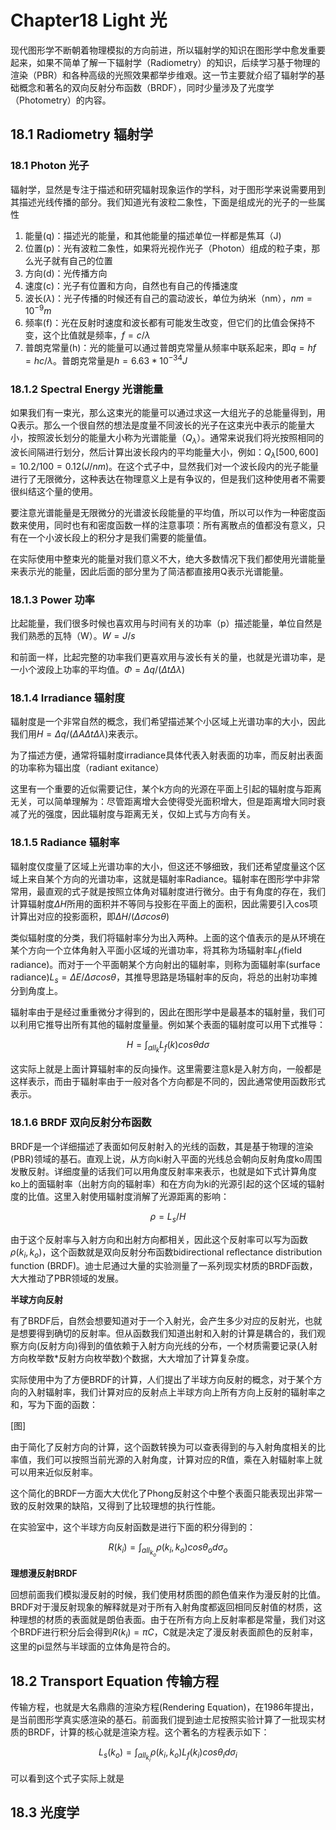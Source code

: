 # Chapter18 Light 光

现代图形学不断朝着物理模拟的方向前进，所以辐射学的知识在图形学中愈发重要起来，如果不简单了解一下辐射学（Radiometry）的知识，后续学习基于物理的渲染（PBR）和各种高级的光照效果都举步维艰。这一节主要就介绍了辐射学的基础概念和著名的双向反射分布函数（BRDF），同时少量涉及了光度学（Photometry）的内容。

## 18.1 Radiometry 辐射学

### 18.1 Photon 光子

辐射学，显然是专注于描述和研究辐射现象运作的学科，对于图形学来说需要用到其描述光线传播的部分。我们知道光有波粒二象性，下面是组成光的光子的一些属性

1. 能量(q)：描述光的能量，和其他能量的描述单位一样都是焦耳（J)
3. 位置(p)：光有波粒二象性，如果将光视作光子（Photon）组成的粒子束，那么光子就有自己的位置
4. 方向(d)：光传播方向
5. 速度(c)：光子有位置和方向，自然也有自己的传播速度
6. 波长($\lambda$)：光子传播的时候还有自己的震动波长，单位为纳米（nm），$nm=10^{-9}m$
7. 频率(f)：光在反射时速度和波长都有可能发生改变，但它们的比值会保持不变，这个比值就是频率，$f=c/{\lambda}$
8. 普朗克常量(h)：光的能量可以通过普朗克常量从频率中联系起来，即$q=hf=hc/{\lambda}$。普朗克常量是$h=6.63*{10^{-34}}J$

### 18.1.2 Spectral Energy 光谱能量

如果我们有一束光，那么这束光的能量可以通过求这一大组光子的总能量得到，用Q表示。那么一个很自然的想法是度量不同波长的光子在这束光中表示的能量大小，按照波长划分的能量大小称为光谱能量（$Q_{\lambda}$）。通常来说我们将光按照相同的波长间隔进行划分，然后计算出波长段内的平均能量大小，例如：$Q_{\lambda}[500,600]=10.2/100=0.12(J/nm)$。在这个式子中，显然我们对一个波长段内的光子能量进行了无限微分，这种表达在物理意义上是有争议的，但是我们这种使用者不需要很纠结这个量的使用。

要注意光谱能量是无限微分的光谱波长段能量的平均值，所以可以作为一种密度函数来使用，同时也有和密度函数一样的注意事项：所有离散点的值都没有意义，只有在一个小波长段上的积分才是我们需要的能量值。

在实际使用中整束光的能量对我们意义不大，绝大多数情况下我们都使用光谱能量来表示光的能量，因此后面的部分里为了简洁都直接用Q表示光谱能量。

### 18.1.3 Power 功率

比起能量，我们很多时候也喜欢用与时间有关的功率（p）描述能量，单位自然是我们熟悉的瓦特（W）。$W=J/s$

和前面一样，比起完整的功率我们更喜欢用与波长有关的量，也就是光谱功率，是一小个波段上功率的平均值。$\Phi=\Delta q/(\Delta t \Delta \lambda)$

### 18.1.4 Irradiance 辐射度

辐射度是一个非常自然的概念，我们希望描述某个小区域上光谱功率的大小，因此我们用$H=\Delta q /(\Delta A \Delta t \Delta \lambda)$来表示。

为了描述方便，通常将辐射度irradiance具体代表入射表面的功率，而反射出表面的功率称为辐出度（radiant exitance）

这里有一个重要的近似需要记住，某个k方向的光源在平面上引起的辐射度与距离无关，可以简单理解为：尽管距离增大会使得受光面积增大，但是距离增大同时衰减了光的强度，因此辐射度与距离无关，仅如上式与方向有关。

### 18.1.5 Radiance 辐射率

辐射度仅度量了区域上光谱功率的大小，但这还不够细致，我们还希望度量这个区域上来自某个方向的光谱功率，这就是辐射率Radiance。辐射率在图形学中非常常用，最直观的式子就是按照立体角对辐射度进行微分。由于有角度的存在，我们计算辐射度$\Delta H$所用的面积并不等同与投影在平面上的面积，因此需要引入cos项计算出对应的投影面积，即$\Delta H/ (\Delta \sigma cos \theta)$

类似辐射度的分类，我们将辐射率分为出入两种。上面的这个值表示的是从环境在某个方向一个立体角射入平面小区域的光谱功率，将其称为场辐射率$L_f$(field radiance)。而对于一个平面朝某个方向射出的辐射率，则称为面辐射率(surface radiance)$L_s=\Delta E/\Delta \sigma cos \theta$，其推导思路是场辐射率的反向，将总的出射功率摊分到角度上。

辐射率由于是经过重重微分才得到的，因此在图形学中是最基本的辐射量，我们可以利用它推导出所有其他的辐射度量量。例如某个表面的辐射度可以用下式推导：

$$
H=\int_{all_k}L_f(k)cos\theta d\sigma
$$

这实际上就是上面计算辐射率的反向操作。这里需要注意k是入射方向，一般都是这样表示，而由于辐射率由于一般对各个方向都是不同的，因此通常使用函数形式表示。

### 18.1.6 BRDF 双向反射分布函数

BRDF是一个详细描述了表面如何反射射入的光线的函数，其是基于物理的渲染(PBR)领域的基石。直观上说，从方向ki射入平面的光线总会朝向反射角度ko周围发散反射。详细度量的话我们可以用角度反射率来表示，也就是如下式计算角度ko上的面辐射率（出射方向的辐射率）和在方向为ki的光源引起的这个区域的辐射度的比值。这里入射使用辐射度消解了光源距离的影响：

$$
\rho=L_s/H
$$

由于这个反射率与入射方向和出射方向都相关，因此这个反射率可以写为函数$\rho(k_i,k_o)$，这个函数就是双向反射分布函数bidirectional reﬂectance distribution function (BRDF)。迪士尼通过大量的实验测量了一系列现实材质的BRDF函数，大大推动了PBR领域的发展。

**半球方向反射**

有了BRDF后，自然会想要知道对于一个入射光，会产生多少对应的反射光，也就是想要得到确切的反射率。但从函数我们知道出射和入射的计算是耦合的，我们观察方向(反射方向)得到的值依赖于入射方向光线的分布，一个材质需要记录(入射方向枚举数*反射方向枚举数)个数据，大大增加了计算复杂度。

实际使用中为了方便BRDF的计算，人们提出了半球方向反射的概念，对于某个方向的入射辐射率，我们计算对应的反射点上半球方向上所有方向上反射的辐射率之和，写为下面的函数：

[图]

由于简化了反射方向的计算，这个函数转换为可以查表得到的与入射角度相关的比率值，我们可以按照当前光源的入射角度，计算对应的R值，乘在入射辐射率上就可以用来近似反射率。

这个简化的BRDF一方面大大优化了Phong反射这个中整个表面只能表现出非常一致的反射效果的缺陷，又得到了比较理想的执行性能。

在实验室中，这个半球方向反射函数是进行下面的积分得到的：

$$
R(k_i)=\int_{all_{k_o}}\rho(k_i, k_o)cos\theta_o d\sigma_o
$$

**理想漫反射BRDF**

回想前面我们模拟漫反射的时候，我们使用材质图的颜色值来作为漫反射的比值。BRDF对于漫反射现象的解释就是对于所有入射角度都返回相同反射值的材质，这种理想的材质的表面就是朗伯表面。由于在所有方向上反射率都是常量，我们对这个BRDF进行积分后会得到$R(k_i)=\pi C$，C就是决定了漫反射表面颜色的反射率，这里的pi显然与半球面的立体角是符合的。

## 18.2 Transport Equation 传输方程

传输方程，也就是大名鼎鼎的渲染方程(Rendering Equation)，在1986年提出，是当前图形学真实感渲染的基石。前面我们提到迪士尼按照实验计算了一批现实材质的BRDF，计算的核心就是渲染方程。这个著名的方程表示如下：

$$
L_s(k_o)=\int_{all_{k_i}}\rho(k_i,k_o)L_f(k_i)cos\theta_i d\sigma_i
$$

可以看到这个式子实际上就是

## 18.3 光度学